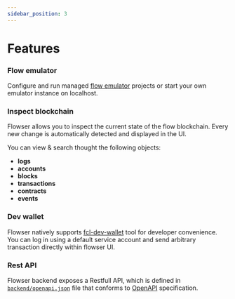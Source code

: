 ```yaml
---
sidebar_position: 3
---
```


# Features

### Flow emulator
Configure and run managed [flow emulator](https://github.com/onflow/flow-emulator) projects or start your own emulator instance on localhost.

### Inspect blockchain
Flowser allows you to inspect the current state of the flow blockchain.
Every new change is automatically detected and displayed in the UI.

You can view & search thought the following objects:
- **logs**
- **accounts**
- **blocks**
- **transactions**
- **contracts**
- **events**

### Dev wallet
Flowser natively supports [fcl-dev-wallet](https://github.com/onflow/fcl-dev-wallet) tool for developer convenience.
You can log in using a default service account and send arbitrary transaction directly within flowser UI.

### Rest API

Flowser backend exposes a Restfull API, which is defined in [`backend/openapi.json`](https://github.com/onflowser/flowser/blob/main/backend/openapi.json) file that conforms to [OpenAPI](https://www.openapis.org/) specification.
